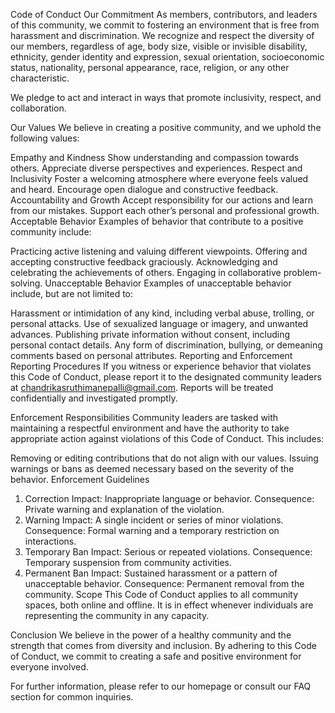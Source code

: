  Code of Conduct
Our Commitment
As members, contributors, and leaders of this community, we commit to fostering an environment that is free from harassment and discrimination. We recognize and respect the diversity of our members, regardless of age, body size, visible or invisible disability, ethnicity, gender identity and expression, sexual orientation, socioeconomic status, nationality, personal appearance, race, religion, or any other characteristic.

We pledge to act and interact in ways that promote inclusivity, respect, and collaboration.

Our Values
We believe in creating a positive community, and we uphold the following values:

Empathy and Kindness
Show understanding and compassion towards others.
Appreciate diverse perspectives and experiences.
Respect and Inclusivity
Foster a welcoming atmosphere where everyone feels valued and heard.
Encourage open dialogue and constructive feedback.
Accountability and Growth
Accept responsibility for our actions and learn from our mistakes.
Support each other’s personal and professional growth.
Acceptable Behavior
Examples of behavior that contribute to a positive community include:

Practicing active listening and valuing different viewpoints.
Offering and accepting constructive feedback graciously.
Acknowledging and celebrating the achievements of others.
Engaging in collaborative problem-solving.
Unacceptable Behavior
Examples of unacceptable behavior include, but are not limited to:

Harassment or intimidation of any kind, including verbal abuse, trolling, or personal attacks.
Use of sexualized language or imagery, and unwanted advances.
Publishing private information without consent, including personal contact details.
Any form of discrimination, bullying, or demeaning comments based on personal attributes.
Reporting and Enforcement
Reporting Procedures
If you witness or experience behavior that violates this Code of Conduct, please report it to the designated community leaders at chandrikasruthimanepalli@gmail.com. Reports will be treated confidentially and investigated promptly.

Enforcement Responsibilities
Community leaders are tasked with maintaining a respectful environment and have the authority to take appropriate action against violations of this Code of Conduct. This includes:

Removing or editing contributions that do not align with our values.
Issuing warnings or bans as deemed necessary based on the severity of the behavior.
Enforcement Guidelines
1. Correction
Impact: Inappropriate language or behavior.
Consequence: Private warning and explanation of the violation.
2. Warning
Impact: A single incident or series of minor violations.
Consequence: Formal warning and a temporary restriction on interactions.
3. Temporary Ban
Impact: Serious or repeated violations.
Consequence: Temporary suspension from community activities.
4. Permanent Ban
Impact: Sustained harassment or a pattern of unacceptable behavior.
Consequence: Permanent removal from the community.
Scope
This Code of Conduct applies to all community spaces, both online and offline. It is in effect whenever individuals are representing the community in any capacity.

Conclusion
We believe in the power of a healthy community and the strength that comes from diversity and inclusion. By adhering to this Code of Conduct, we commit to creating a safe and positive environment for everyone involved.

For further information, please refer to our homepage or consult our FAQ section for common inquiries.

